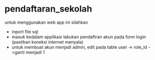 # pendaftaran_sekolah

untuk menggunakan web app ini silahkan 
- inport file sql
- masuk kedalam applikasi lakukan pendaftran akun pada form login (pastikan koneksi internet menyala)
- untuk membuat akun menjadi admin, edit pada table user -> role_id ->ganti menjadi 1 
